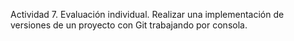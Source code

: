 Actividad 7. Evaluación individual. Realizar una implementación de versiones de un proyecto con Git trabajando por consola.
